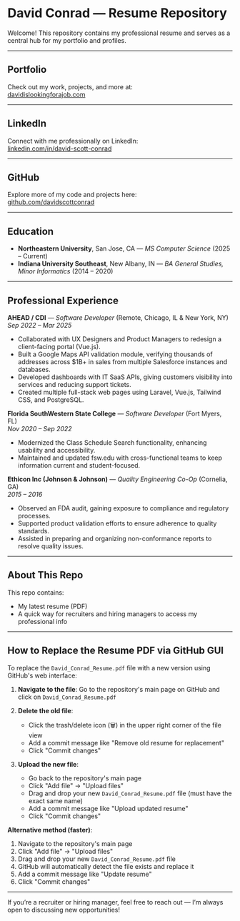 # David Conrad — Resume Repository

Welcome! This repository contains my professional resume and serves as a central hub for my portfolio and profiles.  

---

## Portfolio  
Check out my work, projects, and more at:  
[davidislookingforajob.com](https://davidislookingforajob.com)

---

## LinkedIn  
Connect with me professionally on LinkedIn:  
[linkedin.com/in/david-scott-conrad](https://www.linkedin.com/feed/)

---

## GitHub  
Explore more of my code and projects here:  
[github.com/davidscottconrad](https://github.com/davidscottconrad)

---

## Education  
- **Northeastern University**, San Jose, CA — *MS Computer Science* (2025 – Current)  
- **Indiana University Southeast**, New Albany, IN — *BA General Studies, Minor Informatics* (2014 – 2020)  

---

## Professional Experience  

**AHEAD / CDI** — *Software Developer* (Remote, Chicago, IL & New York, NY)  
*Sep 2022 – Mar 2025*  
- Collaborated with UX Designers and Product Managers to redesign a client-facing portal (Vue.js).  
- Built a Google Maps API validation module, verifying thousands of addresses across $1B+ in sales from multiple Salesforce instances and databases.  
- Developed dashboards with IT SaaS APIs, giving customers visibility into services and reducing support tickets.  
- Created multiple full-stack web pages using Laravel, Vue.js, Tailwind CSS, and PostgreSQL.  

**Florida SouthWestern State College** — *Software Developer* (Fort Myers, FL)  
*Nov 2020 – Sep 2022*  
- Modernized the Class Schedule Search functionality, enhancing usability and accessibility.  
- Maintained and updated fsw.edu with cross-functional teams to keep information current and student-focused.  

**Ethicon Inc (Johnson & Johnson)** — *Quality Engineering Co-Op* (Cornelia, GA)  
*2015 – 2016*  
- Observed an FDA audit, gaining exposure to compliance and regulatory processes.  
- Supported product validation efforts to ensure adherence to quality standards.  
- Assisted in preparing and organizing non-conformance reports to resolve quality issues.  

---

## About This Repo  
This repo contains:  
- My latest resume (PDF)  
- A quick way for recruiters and hiring managers to access my professional info  

---

## How to Replace the Resume PDF via GitHub GUI

To replace the `David_Conrad_Resume.pdf` file with a new version using GitHub's web interface:

1. **Navigate to the file**: Go to the repository's main page on GitHub and click on `David_Conrad_Resume.pdf`

2. **Delete the old file**:
   - Click the trash/delete icon (🗑️) in the upper right corner of the file view
   - Add a commit message like "Remove old resume for replacement"
   - Click "Commit changes"

3. **Upload the new file**:
   - Go back to the repository's main page
   - Click "Add file" → "Upload files"
   - Drag and drop your new `David_Conrad_Resume.pdf` file (must have the exact same name)
   - Add a commit message like "Upload updated resume"
   - Click "Commit changes"

**Alternative method (faster)**:
1. Navigate to the repository's main page
2. Click "Add file" → "Upload files"
3. Drag and drop your new `David_Conrad_Resume.pdf` file
4. GitHub will automatically detect the file exists and replace it
5. Add a commit message like "Update resume"
6. Click "Commit changes"

---

If you’re a recruiter or hiring manager, feel free to reach out — I’m always open to discussing new opportunities!
